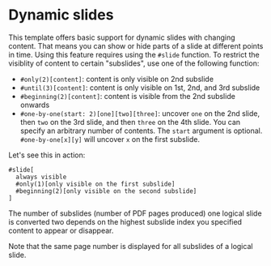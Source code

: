 # Dynamic slides
This template offers basic support for dynamic slides with changing content.
That means you can show or hide parts of a slide at different points in time.
Using this feature requires using the `#slide` function.
To restrict the visiblity of content to certain "subslides", use one of the
following function:

- `#only(2)[content]`: content is only visible on 2nd subslide
- `#until(3)[content]`: content is only visible on 1st, 2nd, and 3rd subslide
- `#beginning(2)[content]`: content is visible from the 2nd subslide onwards
- `#one-by-one(start: 2)[one][two][three]`: uncover `one` on the 2nd slide, then
  `two` on the 3rd slide, and then `three` on the 4th slide. You can specify an
   arbitrary number of contents. The `start` argument is optional.
   `#one-by-one[x][y]` will uncover `x` on the first subslide.

Let's see this in action:
```typ
#slide[
  always visible
  #only(1)[only visible on the first subslide]
  #beginning(2)[only visible on the second subslide]
]
```

The number of subslides (number of PDF pages produced) one logical slide is
converted two depends on the highest subslide index you specified content to
appear or disappear.

Note that the same page number is displayed for all subslides of a logical slide.